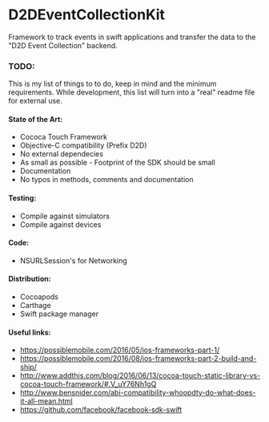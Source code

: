 # D2DEventCollectionKit
Framework to track events in swift applications and transfer the data to the "D2D Event Collection" backend. 


### TODO: 
This is my list of things to to do, keep in mind and the minimum requirements. While development, this list will turn 
into a "real" readme file for external use. 


#### State of the Art:

- Cococa Touch Framework
- Objective-C compatibility (Prefix D2D)
- No external dependecies 
- As small as possible - Footprint of the SDK should be small
- Documentation 
- No typos in methods, comments and documentation


#### Testing:

- Compile against simulators
- Compile against devices


#### Code: 

- NSURLSession's for Networking


#### Distribution:

- Cocoapods
- Carthage 
- Swift package manager


####  Useful links:

- https://possiblemobile.com/2016/05/ios-frameworks-part-1/
- https://possiblemobile.com/2016/08/ios-frameworks-part-2-build-and-ship/
- http://www.addthis.com/blog/2016/06/13/cocoa-touch-static-library-vs-cocoa-touch-framework/#.V_uY76Nh1gQ
- http://www.bensnider.com/abi-compatibility-whoopdty-do-what-does-it-all-mean.html
- https://github.com/facebook/facebook-sdk-swift

